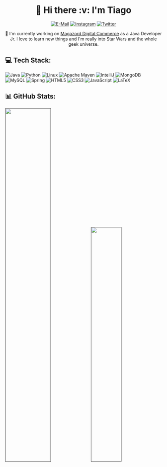 
<div align="center">
  <h1>💫 Hi there :v: I'm Tiago</h1>
  
  [![E-Mail](https://img.shields.io/badge/ProtonMail-8B89CC?logo=protonmail&logoColor=white)](mailto:tiago.godoy@proton.me)
  [![Instagram](https://img.shields.io/badge/Instagram-%23E4405F.svg?logo=Instagram&logoColor=white)](https://instagram.com/tiaggofg)
  [![Twitter](https://img.shields.io/badge/Twitter-%231DA1F2.svg?logo=Twitter&logoColor=white)](https://twitter.com/tiaggofg)
  
  🌱 I'm currently working on [Magazord Digital Commerce](http://magazord.com.br/) as a Java Developer Jr. I love to learn new things and I'm really into Star Wars and the whole geek universe.
</div>

## 💻 Tech Stack:

![Java](https://img.shields.io/badge/java-%23ED8B00.svg?style=flat&logo=java&logoColor=white)
![Python](https://img.shields.io/badge/Python-14354C?style=flat&logo=python&logoColor=white)
![Linux](https://img.shields.io/badge/Linux-E34F26?style=flat&logo=linux&logoColor=black)
![Apache Maven](https://img.shields.io/badge/Apache%20Maven-C71A36?style=flat&logo=Apache%20Maven&logoColor=white)
![IntelliJ](https://img.shields.io/badge/IntelliJ_IDEA-000000.svg?style=flat&logo=intellij-idea&logoColor=white)
![MongoDB](https://img.shields.io/badge/MongoDB-4EA94B?style=flat&logo=mongodb&logoColor=white)
![MySQL](https://img.shields.io/badge/mysql-%2300f.svg?style=flat&logo=mysql&logoColor=white)
![Spring](https://img.shields.io/badge/spring-%236DB33F.svg?style=flat&logo=spring&logoColor=white)
![HTML5](https://img.shields.io/badge/html5-%23E34F26.svg?style=flat&logo=html5&logoColor=white)
![CSS3](https://img.shields.io/badge/css3-%231572B6.svg?style=flat&logo=css3&logoColor=white)
![JavaScript](https://img.shields.io/badge/javascript-%23323330.svg?style=flat&logo=javascript&logoColor=%23F7DF1E)
![LaTeX](https://img.shields.io/badge/latex-%23008080.svg?style=flat&logo=latex&logoColor=white)

## 📊 GitHub Stats:

[<img src="https://github-readme-streak-stats.herokuapp.com/?user=tiaggofg&theme=dark&hide_border=false" width="54%"/>]()
[<img src="https://github-readme-stats-sigma-five.vercel.app/api/top-langs/?username=tiaggofg&theme=dark&hide_border=false&include_all_commits=true&count_private=true&layout=compact" width="44%"/>]()
